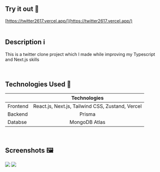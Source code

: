 ## Try it out 🚀

[https://twitter2617.vercel.app/](https://twitter2617.vercel.app/)
<br/>
<br/>

## Description ℹ️

This is a twitter clone project which I made while improving my Typescript and Next.js skills

<br/>

## Technologies Used 🧰

|          |                   Technologies                   |
| -------- | :----------------------------------------------: |
| Frontend | React.js, Next.js, Tailwind CSS, Zustand, Vercel |
| Backend  |                      Prisma                      |
| Databse  |                  MongoDB Atlas                   |

<br/>

## Screenshots 🖼️

<img src="https://res.cloudinary.com/dpwgfaikq/image/upload/v1680455718/repoimages/screely-1680455624524_sauflw.png"/>

<img src="https://res.cloudinary.com/dpwgfaikq/image/upload/v1680455719/repoimages/screely-1680455658147_ccttgc.png">
